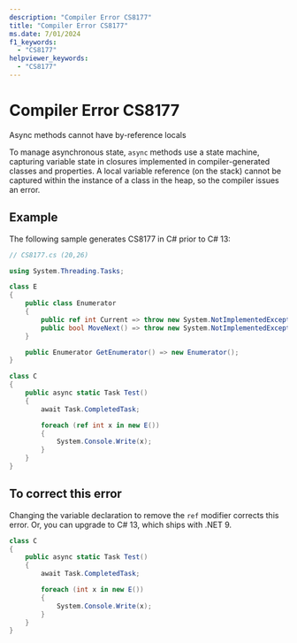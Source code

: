 ```yaml
---
description: "Compiler Error CS8177"
title: "Compiler Error CS8177"
ms.date: 7/01/2024
f1_keywords:
  - "CS8177"
helpviewer_keywords:
  - "CS8177"
---
```

# Compiler Error CS8177

Async methods cannot have by-reference locals

To manage asynchronous state, `async` methods use a state machine, capturing variable state in closures implemented in compiler-generated classes and properties.  A local variable reference (on the stack) cannot be captured within the instance of a class in the heap, so the compiler issues an error.

## Example

 The following sample generates CS8177 in C# prior to C# 13:

```csharp
// CS8177.cs (20,26)

using System.Threading.Tasks;

class E
{
    public class Enumerator
    {
        public ref int Current => throw new System.NotImplementedException();
        public bool MoveNext() => throw new System.NotImplementedException();
    }

    public Enumerator GetEnumerator() => new Enumerator();
}

class C
{
    public async static Task Test()
    {
        await Task.CompletedTask;

        foreach (ref int x in new E())
        {
            System.Console.Write(x);
        }
    }
}
```

## To correct this error

Changing the variable declaration to remove the `ref` modifier corrects this error. Or, you can upgrade to C# 13, which ships with .NET 9.

```csharp
class C
{
    public async static Task Test()
    {
        await Task.CompletedTask;

        foreach (int x in new E())
        {
            System.Console.Write(x);
        }
    }
}
```
